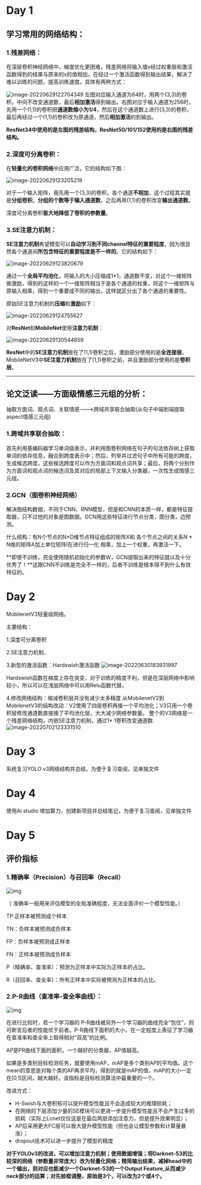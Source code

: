 # Day 1

## 学习常用的网络结构：

### 1.残差网络：

在深层卷积神经网络中，梯度优化更困难，残差网络将输入值x经过权重层和激活函数得到的结果与原来的x的值相加，在经过一个激活函数得到输出结果，解决了难以训练的问题，提高训练速度。具体有两种方式：

![image-20220629122704349](https://github.com/nongfulv2/Assessment-of-the-summer-vacation/blob/main/My%20Photo/image-20220629122704349.png)
左图对应输入通道为64时，用两个(3,3)的卷积，中间不改变通道数，最后**相加激活**得到输出。右图对应于输入通道为256时，先用一个(1,1)的卷积把**通道数缩小为1/4**，然后在这个通道数上进行(3,3)的卷积，最后再经过一个(1,1)的卷积改为原通道，然后**相加激活**的到输出。

**ResNet34中使用的是左图的残差结构，ResNet50/101/152使用的是右图的残差结构。**

### 2.深度可分离卷积：

在**轻量化的卷积网络**中应用广泛。它的结构如下图：

![image-20220629123205219](https://github.com/nongfulv2/Assessment-of-the-summer-vacation/blob/main/My%20Photo/image-20220629123205219.png)

对于一个输入矩阵，我先用一个(3,3)的卷积，各个通道**不相加**，这个过程其实就是**分组卷积**，**分组的个数等于输入通道数**，之后再用(1,1)的卷积改变**输出通道数**。

深度可分离卷积**极大地降低了卷积的参数量**。

### 3.SE注意力机制：

**SE注意力机制**希望模型可以**自动学习到不同channel特征的重要程度**，因为很显然各个通道间**所包含特征的重要程度是不一样的**。它的结构如下：

![image-20220629123820679](https://github.com/nongfulv2/Assessment-of-the-summer-vacation/blob/main/My%20Photo/image-20220629123820679.png)

通过一个**全局平均池化**，将输入的大小压缩成1*1，通道数不变，对这个一维矩阵做激励，得到的这样的一个一维矩阵相当于是各个通道的权重，将这个一维矩阵与原输入相乘，得到一个重要成不同的输出，这样就区分出了各个通道的重要性。

原始SE注意力机制的**压缩**和**激励**如下：

![image-20220629124755627](https://github.com/nongfulv2/Assessment-of-the-summer-vacation/blob/main/My%20Photo/image-20220629124755627.png)

对**ResNet**和**MobileNet**使用**注意力机制**：

![image-20220629130544659](https://github.com/nongfulv2/Assessment-of-the-summer-vacation/blob/main/My%20Photo/image-20220629130544659.png)

**ResNet**中的**SE注意力机制**放在了(1,1)卷积之后，激励部分使用的是**全连接层**。MobileNetV3中**SE注意力机制**放在了(1,1)卷积之前，并且激励部分使用的是**卷积层**。

------



## 论文泛读——方面级情感三元组的分析：

抽取方面词、观点词、关联情感--->跨域共享联合抽取(从句子中端到端提取aspect情感三元组)

### 1.跨域共享联合抽取：

首先利用基编码器学习单词级表示，并利用图卷积网络在句子的句法依存树上获取单词的依存信息，融合到跨度表示中；然后，列举并过滤句子中所有可能的跨度，生成候选跨度，这些候选跨度可以作为方面词和观点词共享；最后，将两个分别作为方面词和观点词的候选词及其对应的局部上下文输入分类器，一次性生成情感三元组。

### 2.GCN（图卷积神经网络）

解决图结构数据，不同于CNN、RNN模型，但是和CNN的本质一样，都是特征提取器，只不过他的对象是图数据。GCN用这些特征进行节点分类，图分类，边预测。

什么结构：有N个节点的N*D维节点特征组成的矩阵X和   各个节点之间的关系N * N维的矩阵A加上单位矩阵I在进行归一化    相乘，加上一个权重，再激活一下。

**即使不训练，完全使用随机初始化的参数W，GCN提取出来的特征就以及十分优秀了！**这跟CNN不训练是完全不一样的，后者不训练是根本得不到什么有效特征的。



# Day 2


MobilenetV3轻量级网络。

主要结构：

1.深度可分离卷积

2.SE注意力机制、

3.新型的激活函数：Hardswish激活函数
![image-20220630183931997](https://github.com/nongfulv2/Assessment-of-the-summer-vacation/blob/main/My%20Photo/image-20220630183931997.png)

Hardswish函数在梯度上存在突变，对于训练的精度不利，但是在深层网络中影响较小，所以可以在浅层网络中可以用Relu函数代替。

4.修改网络结构：缩减卷积层并没有减少太多精度
从MobilenetV2到MobilenetV3的结构改动：V2使用了四层卷积再接一个平均池化；V3只用一个卷积层修改通道数直接接了平均池化层，大大减少网络参数量。
整个的V3网络是一个残差网络结构，内嵌SE注意力机制，通过1* 1卷积改变通道数.
![image-20220702123331510](https://github.com/nongfulv2/Assessment-of-the-summer-vacation/blob/main/My%20Photo/image-20220702123331510.png)

# Day 3

系统复习YOLO v3网络结构并总结，为便于复习查阅，见单独文件

# Day 4

使用Ai studio 增加算力，创建新项目并总结笔记，为便于复习查阅，见单独文件

# Day 5

## 评价指标

### 1.精确率（Precision）与召回率（Recall）

![img](https://img-blog.csdnimg.cn/20191109225656130.png)

（ 准确率一般用来评估模型的全局准确程度，无法全面评价一个模型性能。）

TP:正样本被预测成个样本

TN：负样本被预测成负样本

FP：负样本被预测成正样本

FN：正样本被预测成负样本

P（精确率、查准率）：预测为正样本中实际为正样本的占比。

R（召回率、查全率）：所有正样本中实际被预测为正样本的占比。

### 2.P-R曲线（查准率-查全率曲线）：

![img](https://img-blog.csdnimg.cn/img_convert/3b5947b4441f3bd51b48a67208bdf0fa.png)

在进行比较时，若一个学习器的 P-R曲线被另外一个学习器的曲线完全“包住”，则可断言后者的性能优于前者。P-R曲线下面积的大小，在一定程度上表征了学习器在查准率和查全率上取得相对“双高”的比例。

AP是PR曲线下面的面积，一个越好的分类器，AP值越高。

如果是多类别目标检测任务，就要使用mAP，mAP是多个类别AP的平均值。这个mean的意思是对每个类的AP再求平均，得到的就是mAP的值，mAP的大小一定在[0,1]区间，越大越好。该指标是目标检测算法中最重要的一个。

改进方式：
- H-Swish与大卷积核可以提升模型性能且不会造成较大的推理损耗；
- 在网络的下层添加少量的SE模块可以更进一步提升模型性能且不会产生过多的损耗（实际上Lcnet仅仅这是在最后两层添加注意力，但是提升效果明显）；
- AP后采用更大FC层可以极大提升模型性能（但也会让模型参数和计算量暴涨）；
- dropout技术可以进一步提升了模型的精度

**对于YOLOv3的改进，可以增加注意力机制；使用数据增强；将Darknet-53的比较深的网络（参数量非常庞大）改为轻量化网络；精简输出结果，减掉head中的一个输出，则对应也能减少一个Darknet-53的一个Output Feature,从而减少neck部分的运算；对先验框调整，原始是3个，可以改为2个或4个。**

